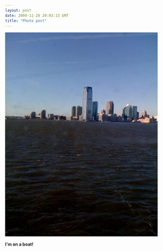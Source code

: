 ```yaml
---
layout: post
date: 2009-11-28 20:03:13 GMT
title: "Photo post"
---
```

![travisj](/images/c918eddfb219d5f0c9fb44591c1f5b750c896a8759f52008d9ff890cd616a46f.jpg)

<b>I'm on a boat!</b>
